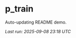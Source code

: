 # p_train

Auto-updating README demo.

<!--START_SECTION:status-->
_Last run: 2025-09-08 23:18 UTC_
<!--END_SECTION:status-->




































































































































































































































































































































































































































































